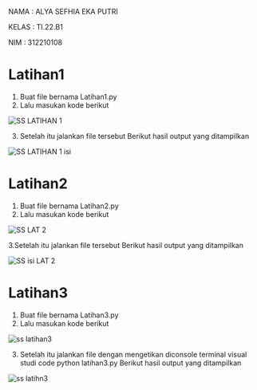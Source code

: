 
NAMA : ALYA SEFHIA EKA PUTRI

KELAS : TI.22.B1

NIM  : 312210108

# Latihan1

1. Buat file bernama Latihan1.py
2. Lalu masukan kode berikut

![SS LATIHAN 1](https://user-images.githubusercontent.com/115520278/196956070-747ceb2c-81b1-4de3-9daf-c03ac8cbf649.PNG)

3. Setelah itu jalankan file tersebut Berikut hasil output yang ditampilkan

![SS LATIHAN 1 isi](https://user-images.githubusercontent.com/115520278/196956214-f05138a0-58f2-48aa-a1ad-473041cd708d.png)

# Latihan2

1. Buat file bernama Latihan2.py
2. Lalu masukan kode berikut

![SS LAT 2](https://user-images.githubusercontent.com/115520278/196956817-c465f491-618d-452e-a5c2-8c998f5d5bdf.PNG)

3.Setelah itu jalankan file tersebut Berikut hasil output yang ditampilkan

![SS isi LAT 2](https://user-images.githubusercontent.com/115520278/196956906-5893c564-e8e0-4f70-b983-e5da600bd934.png)

# Latihan3

1. Buat file bernama Latihan3.py
2. Lalu masukan kode berikut

![ss latihan3](https://user-images.githubusercontent.com/115520278/196957093-42b26f94-8f56-4638-a017-88328723328c.PNG)

3. Setelah itu jalankan file dengan mengetikan diconsole terminal visual studi code python latihan3.py Berikut hasil output yang ditampilkan

![ss latihn3](https://user-images.githubusercontent.com/115520278/196957231-95e2a9a0-e77a-4f0d-a462-eb682271f9c3.PNG)

